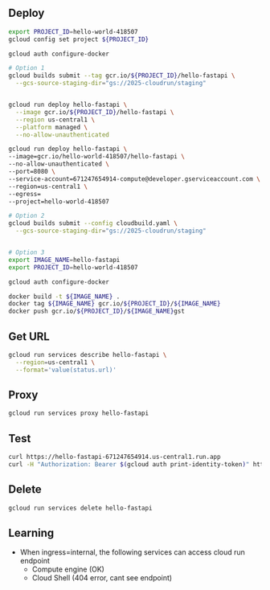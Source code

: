## Deploy
```bash
export PROJECT_ID=hello-world-418507
gcloud config set project ${PROJECT_ID}

gcloud auth configure-docker

# Option 1
gcloud builds submit --tag gcr.io/${PROJECT_ID}/hello-fastapi \
  --gcs-source-staging-dir="gs://2025-cloudrun/staging"


gcloud run deploy hello-fastapi \
  --image gcr.io/${PROJECT_ID}/hello-fastapi \
  --region us-central1 \
  --platform managed \
  --no-allow-unauthenticated

gcloud run deploy hello-fastapi \
--image=gcr.io/hello-world-418507/hello-fastapi \
--no-allow-unauthenticated \
--port=8080 \
--service-account=671247654914-compute@developer.gserviceaccount.com \
--region=us-central1 \
--egress=
--project=hello-world-418507

# Option 2
gcloud builds submit --config cloudbuild.yaml \
  --gcs-source-staging-dir="gs://2025-cloudrun/staging"


# Option 3
export IMAGE_NAME=hello-fastapi
export PROJECT_ID=hello-world-418507

gcloud auth configure-docker

docker build -t ${IMAGE_NAME} .
docker tag ${IMAGE_NAME} gcr.io/${PROJECT_ID}/${IMAGE_NAME}
docker push gcr.io/${PROJECT_ID}/${IMAGE_NAME}gst

```

## Get URL
```bash
gcloud run services describe hello-fastapi \
  --region=us-central1 \
  --format='value(status.url)'
```

## Proxy
```bash
gcloud run services proxy hello-fastapi
```

## Test

```bash
curl https://hello-fastapi-671247654914.us-central1.run.app
curl -H "Authorization: Bearer $(gcloud auth print-identity-token)" https://hello-fastapi-671247654914.us-central1.run.app
```

## Delete
```bash
gcloud run services delete hello-fastapi
```

## Learning

- When ingress=internal, the following services can access cloud run endpoint
    - Compute engine (OK)
    - Cloud Shell (404 error, cant see endpoint)
